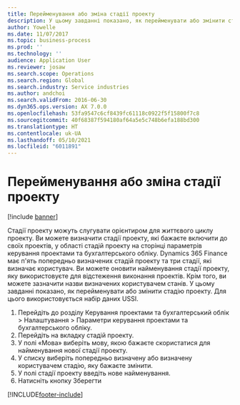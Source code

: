 ```yaml
---
title: Перейменування або зміна стадії проекту
description: У цьому завданні показано, як перейменувати або змінити стадію проекту.
author: Yowelle
ms.date: 11/07/2017
ms.topic: business-process
ms.prod: ''
ms.technology: ''
audience: Application User
ms.reviewer: josaw
ms.search.scope: Operations
ms.search.region: Global
ms.search.industry: Service industries
ms.author: andchoi
ms.search.validFrom: 2016-06-30
ms.dyn365.ops.version: AX 7.0.0
ms.openlocfilehash: 53fa9547c6cf8439fc61118c0922f5f15800f7c8
ms.sourcegitcommit: 40f68387f594180af64a5e5c748b6efa188bd300
ms.translationtype: HT
ms.contentlocale: uk-UA
ms.lasthandoff: 05/10/2021
ms.locfileid: "6011891"
---
```

# <a name="rename-or-modify-a-project-stage"></a>Перейменування або зміна стадії проекту

[!include [banner](../../includes/banner.md)]

Стадії проекту можуть слугувати орієнтиром для життєвого циклу проекту. Ви можете визначити стадії проекту, які бажаєте включити до своїх проектів, у області стадій проекту на сторінці параметрів керування проектами та бухгалтерського обліку. Dynamics 365 Finance має п'ять попередньо визначених стадій проекту та три стадії, які визначає користувач. Ви можете оновити найменування стадії проекту, яку використовуєте для відстеження виконання проектів. Крім того, ви можете зазначити назви визначених користувачем станів. У цьому завданні показано, як перейменувати або змінити стадію проекту. Для цього використовується набір даних USSI.

1. Перейдіть до розділу Керування проектами та бухгалтерський облік > Налаштування > Параметри керування проектами та бухгалтерського обліку.
2. Перейдіть на вкладку стадій проекту.
3. У полі «Мова» виберіть мову, якою бажаєте скористатися для найменування нової стадії проекту.
4. У списку виберіть попередньо визначену або визначену користувачем стадію, яку бажаєте змінити. 
5. У полі стадії проекту введіть нове найменування.
6. Натисніть кнопку Зберегти


[!INCLUDE[footer-include](../../includes/footer-banner.md)]